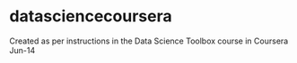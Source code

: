 datasciencecoursera
===================

Created as per instructions in the Data Science Toolbox course in Coursera Jun-14
